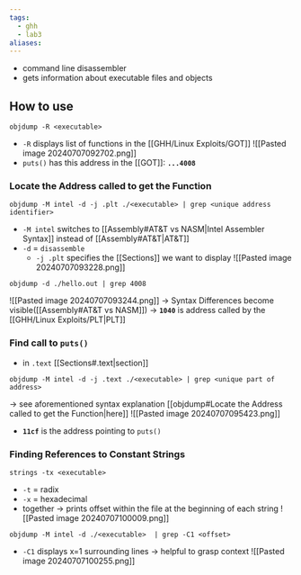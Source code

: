 ```yaml
---
tags:
  - ghh
  - lab3
aliases:
---
```

- command line disassembler
- gets information about executable files and objects

## How to use
```terminal
objdump -R <executable>
```
- `-R` displays list of functions in the [[GHH/Linux Exploits/GOT]]
![[Pasted image 20240707092702.png]]
- `puts()`  has this address in the [[GOT]]: **`...4008`**
### Locate the Address called to get the Function
```terminal
objdump -M intel -d -j .plt ./<executable> | grep <unique address identifier>
``` 
- `-M intel` switches to [[Assembly#AT&T vs NASM|Intel Assembler Syntax]] instead of [[Assembly#AT&T|AT&T]]
- `-d` = `disassemble`
	- `-j .plt` specifies the [[Sections]] we want to display
![[Pasted image 20240707093228.png]]

```terminal
objdump -d ./hello.out | grep 4008
```
![[Pasted image 20240707093244.png]]
-> Syntax Differences become visible([[Assembly#AT&T vs NASM]])
-> **`1040`** is address called by the [[GHH/Linux Exploits/PLT|PLT]]
### Find call to `puts()`
- in `.text` [[Sections#.text|section]]
```terminal
objdump -M intel -d -j .text ./<executable> | grep <unique part of address>
```
-> see aforementioned syntax explanation [[objdump#Locate the Address called to get the Function|here]]
![[Pasted image 20240707095423.png]]
- **`11cf`** is the address pointing to `puts()`

### Finding References to Constant Strings
```terminal
strings -tx <executable>
```
- `-t` = radix
- `-x`  = hexadecimal
- together -> prints offset within the file at the beginning of each string
![[Pasted image 20240707100009.png]]

```terminal
objdump -M intel -d ./<executable>  | grep -C1 <offset>
```
- `-C1` displays x=1 surrounding lines -> helpful to grasp context
![[Pasted image 20240707100255.png]]
